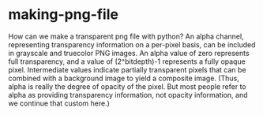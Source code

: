 # making-png-file
How can we make a transparent png file with python?
An alpha channel, representing transparency information on a per-pixel basis, can be included in grayscale and truecolor PNG images.
An alpha value of zero represents full transparency, and a value of (2^bitdepth)-1 represents a fully opaque pixel. Intermediate values indicate partially transparent pixels that can be combined with a background image to yield a composite image. (Thus, alpha is really the degree of opacity of the pixel. But most people refer to alpha as providing transparency information, not opacity information, and we continue that custom here.)
